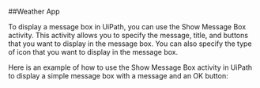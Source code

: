 ##Weather App

To display a message box in UiPath, you can use the Show Message Box activity. This activity allows you to specify the message, title, and buttons that you want to display in the message box. You can also specify the type of icon that you want to display in the message box.

Here is an example of how to use the Show Message Box activity in UiPath to display a simple message box with a message and an OK button:
